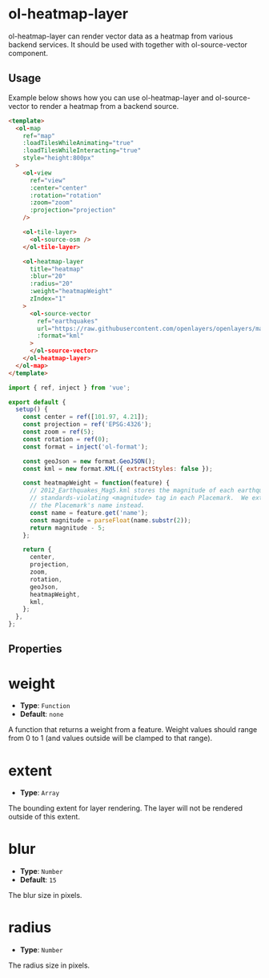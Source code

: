 # ol-heatmap-layer

ol-heatmap-layer can render vector data as a heatmap from various backend services. It should be used with together with ol-source-vector component.

<script setup>
import HeatmapLayerDemo from "@demos/HeatmapLayerDemo.vue"
</script>

<ClientOnly>
<HeatmapLayerDemo />
</ClientOnly>

## Usage

Example below shows how you can use ol-heatmap-layer and ol-source-vector to render a heatmap from a backend source.

```html
<template>
  <ol-map
    ref="map"
    :loadTilesWhileAnimating="true"
    :loadTilesWhileInteracting="true"
    style="height:800px"
  >
    <ol-view
      ref="view"
      :center="center"
      :rotation="rotation"
      :zoom="zoom"
      :projection="projection"
    />

    <ol-tile-layer>
      <ol-source-osm />
    </ol-tile-layer>

    <ol-heatmap-layer
      title="heatmap"
      :blur="20"
      :radius="20"
      :weight="heatmapWeight"
      zIndex="1"
    >
      <ol-source-vector
        ref="earthquakes"
        url="https://raw.githubusercontent.com/openlayers/openlayers/main/examples/data/kml/2012_Earthquakes_Mag5.kml"
        :format="kml"
      >
      </ol-source-vector>
    </ol-heatmap-layer>
  </ol-map>
</template>
```

```js
import { ref, inject } from 'vue';

export default {
  setup() {
    const center = ref([101.97, 4.21]);
    const projection = ref('EPSG:4326');
    const zoom = ref(5);
    const rotation = ref(0);
    const format = inject('ol-format');

    const geoJson = new format.GeoJSON();
    const kml = new format.KML({ extractStyles: false });

    const heatmapWeight = function(feature) {
      // 2012_Earthquakes_Mag5.kml stores the magnitude of each earthquake in a
      // standards-violating <magnitude> tag in each Placemark.  We extract it from
      // the Placemark's name instead.
      const name = feature.get('name');
      const magnitude = parseFloat(name.substr(2));
      return magnitude - 5;
    };

    return {
      center,
      projection,
      zoom,
      rotation,
      geoJson,
      heatmapWeight,
      kml,
    };
  },
};
```


## Properties


# weight

- **Type**: `Function`
- **Default**: `none`

A function that returns a weight from a feature. Weight values should range from 0 to 1 (and values outside will be clamped to that range).

# extent

- **Type**: `Array`

The bounding extent for layer rendering. The layer will not be rendered outside of this extent.

# blur

- **Type**: `Number`
- **Default**: `15`

The blur size in pixels.

# radius

- **Type**: `Number`

The radius size in pixels.
